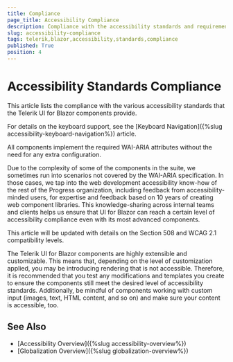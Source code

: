 ```yaml
---
title: Compliance
page_title: Accessibility Compliance
description: Compliance with the accessibility standards and requirements in the Telerik UI for Blazor suite.
slug: accessibility-compliance
tags: telerik,blazor,accessibility,standards,compliance
published: True
position: 4
---
```


# Accessibility Standards Compliance

This article lists the compliance with the various accessibility standards that the Telerik UI for Blazor components provide.

For details on the keyboard support, see the [Keyboard Navigation]({%slug accessibility-keyboard-navigation%}) article.

All components implement the required WAI-ARIA attributes without the need for any extra configuration.

Due to the complexity of some of the components in the suite, we sometimes run into scenarios not covered by the WAI-ARIA specification. In those cases, we tap into the web development accessibility know-how of the rest of the Progress organization, including feedback from accessibility-minded users, for expertise and feedback based on 10 years of creating web component libraries. This knowledge-sharing across internal teams and clients helps us ensure that UI for Blazor can reach a certain level of accessibility compliance even with its most advanced components.

This article will be updated with details on the Section 508 and WCAG 2.1 compatibility levels.

<!--
>caption Accessibility compliance levels support provided by the Telerik UI for Blazor components.
-->






The Telerik UI for Blazor components are highly extensible and customizable. This means that, depending on the level of customization applied, you may be introducing rendering that is not accessible. Therefore, it is recommended that you test any modifications and templates you create to ensure the components still meet the desired level of accessibility standards. Additionally, be mindful of components working with custom input (images, text, HTML content, and so on) and make sure your content is accessible, too.



## See Also

  * [Accessibility Overview]({%slug accessibility-overview%})
  * [Globalization Overview]({%slug globalization-overview%})
